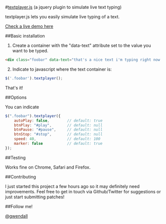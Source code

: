 #[textplayer.js](http://gwen.fm/textplayer)  (a jquery plugin to simulate live text typing)

textplayer.js lets you easily simulate live typing of a text.

[Check a live demo here](https://gwen.fm/textplayer)

##Basic installation

1) Create a container with the "data-text" attribute set to the value you want to be typed.

``` html
<div class="foobar" data-text="that's a nice text i'm typing right now."></div>
```

2) Indicate to javascript where the text container is:

``` js
$('.foobar').textplayer();
```

That's it!

##Options

You can indicate 

``` js
$(".foobar").textplayer({
	autoPlay: false, 		// default: true 
	btnPlay: "#play",		// default: null
	btnPause: "#pause",		// default: null
	btnStop: "#stop",		// default: null
	speed: 40,				// default: 100
	marker: false			// default: true
});
```

##Testing

Works fine on Chrome, Safari and Firefox.

##Contributing

I just started this project a few hours ago so it may definitely need improvements. Feel free to get in touch via Github/Twitter for suggestions or just start submitting patches!

##Follow me!

[@gwendall](https://twitter.com/gwendall)